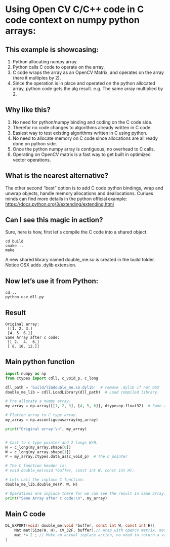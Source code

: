 # Using Open CV C/C++ code in C code context on numpy python arrays:

## This example is showcasing:
1. Python allocating numpy array.
2. Python calls C code to operate on the array.
3. C code wraps the array as an OpenCV Matrix, and operates on the array (here it multiples by 2).
4. Since the operation is in place and operated on the python allocated array, python code gets the alg result. e.g. The same array multiplied by 2.

## Why like this?
1. No need for python/numpy binding and coding on the C code side.
2. Therefor no code changes to algorithms already written in C code.
3. Easiest way to test existing algorithms written in C using python.
4. No need to allocate memory on C code since allocations are all ready done on python side.
5. Once the python numpy array is contiguous, no overhead to C calls.
6. Operating on OpenCV matrix is a fast way to get built in optimized vector operations.


## What is the nearest alternative?
The other second “best” option is to add C code python bindings, wrap and unwrap objects, handle memory allocations and deallocations. Curiues minds can find more details in the python official example: https://docs.python.org/3/extending/extending.html


## Can I see this magic in action?
Sure, here is how, first let's compile the C code into a shared object.

```
cd build
cmake ..
make
```

A new shared library named double_me.so is created in the build folder.
Notice OSX adds .dylib extension.

## Now let’s use it from Python:
```
cd ..
python use_dll.py
```


## Result
```
Original array:
 [[1. 2. 3.]
 [4. 5. 6.]]
Same Array after c code:
 [[ 2.  4.  6.]
 [ 8. 10. 12.]]
```

## Main python function

```python
import numpy as np
from ctypes import cdll, c_void_p, c_long

dll_path = 'build/libdouble_me.so.dylib'  # remove .dylib if not OSX
double_me_lib = cdll.LoadLibrary(dll_path)  # Load compiled library.

# Pre allocate a numpy array.
my_array = np.array([[1, 2, 3], [4, 5, 6]], dtype=np.float32)  # Same as CV_32F

# Flatten array to C type array.
my_array = np.ascontiguousarray(my_array)

print("Original array:\n", my_array)


# Cast to c type pointer and 2 longs W/H.
H = c_long(my_array.shape[0])
W = c_long(my_array.shape[1])
P = my_array.ctypes.data_as(c_void_p)  # The C pointer

# The C function header is:
# void double_me(void *buffer, const int W, const int H);

# Lets call the inplace C function:
double_me_lib.double_me(P, W, H)

# Operations are inplace there for we can see the result in same array.
print("Same Array after c code:\n", my_array)

```

## Main C code
```C
DL_EXPORT(void) double_me(void *buffer, const int W, const int H){
    Mat mat(Size(W, H), CV_32F, buffer);// Wrap with opencv matrix. Notice assume np.float32. watch out, no type checks.
    mat *= 2 ; // Make an actual inplace action, no need to return a value.
}
```
